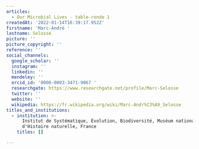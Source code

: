```yaml
---
articles:
  - Our Microbial Lives - table-ronde 1
createdAt: '2022-01-14T16:39:17.952Z'
firstname: 'Marc-André '
lastname: Selosse
picture: ''
picture_copyright: ''
reference: ''
social_channels:
  google_scholar: ''
  instagram: ''
  linkedin: ''
  mendeley: ''
  orcid_id: '0000-0003-3471-9067 '
  researchgate: https://www.researchgate.net/profile/Marc-Selosse
  twitter: ''
  website: ''
  wikipedia: https://fr.wikipedia.org/wiki/Marc-Andr%C3%A9_Selosse
titles_and_institutions:
  - institution: >-
      Institut de Systématique, Évolution, Biodiversité, Muséum national
      d'Histoire naturelle, France
    titles: []

---
```

